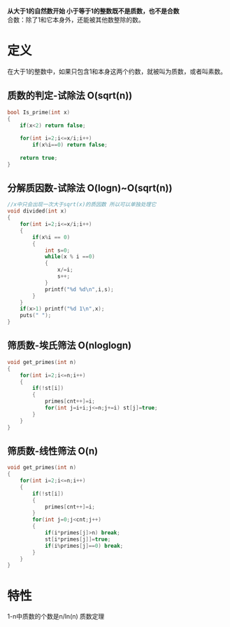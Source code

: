 
**从大于1的自然数开始  小于等于1的整数既不是质数，也不是合数**  
合数：除了1和它本身外，还能被其他数整除的数。

# 定义
在大于1的整数中，如果只包含1和本身这两个约数，就被叫为质数，或者叫素数。

## 质数的判定-试除法 O(sqrt(n))
```C++
bool Is_prime(int x)
{
    if(x<2) return false;
    
    for(int i=2;i<=x/i;i++)
        if(x%i==0) return false;
    
    return true;
}

```

## 分解质因数-试除法 O(logn)~O(sqrt(n))

```C++
//x中只会出现一次大于sqrt(x)的质因数 所以可以单独处理它
void divided(int x)
{
    for(int i=2;i<=x/i;i++)
    {
        if(x%i == 0)
        {
            int s=0;
            while(x % i ==0)
            {
                x/=i;
                s++;
            }
            printf("%d %d\n",i,s);
        }
    }
    if(x>1) printf("%d 1\n",x);
    puts(" ");
}
```


## 筛质数-埃氏筛法 O(nloglogn)

```C++
void get_primes(int n)
{
    for(int i=2;i<=n;i++)
    {
        if(!st[i])
        {
            primes[cnt++]=i;
            for(int j=i+i;j<=n;j+=i) st[j]=true;
        }
    }
}
```
## 筛质数-线性筛法 O(n)

```C++
void get_primes(int n)
{
    for(int i=2;i<=n;i++)
    {
        if(!st[i])
        {
            primes[cnt++]=i;
        }
        for(int j=0;j<cnt;j++)
        {
            if(i*primes[j]>n) break;
            st[i*primes[j]]=true;
            if(i%primes[j]==0) break;
        }
    }
}
```

# 特性

1-n中质数的个数是n/ln(n)  质数定理